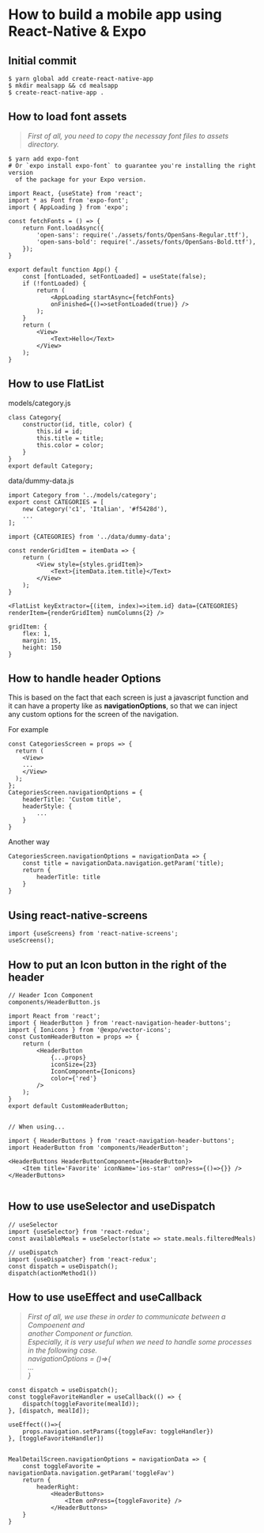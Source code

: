 # How to build a mobile app using React-Native & Expo

## Initial commit
```
$ yarn global add create-react-native-app
$ mkdir mealsapp && cd mealsapp
$ create-react-native-app .
```

## How to load font assets
> *First of all, you need to copy the necessay font files to assets directory.*
```
$ yarn add expo-font
# Or `expo install expo-font` to guarantee you're installing the right version  
  of the package for your Expo version.
```
```
import React, {useState} from 'react';
import * as Font from 'expo-font';
import { AppLoading } from 'expo';

const fetchFonts = () => {
	return Font.loadAsync({
		'open-sans': require('./assets/fonts/OpenSans-Regular.ttf'),
		'open-sans-bold': require('./assets/fonts/OpenSans-Bold.ttf'),
	});
}

export default function App() {
	const [fontLoaded, setFontLoaded] = useState(false);
	if (!fontLoaded) {
		return (
			<AppLoading startAsync={fetchFonts} 
			onFinished={()=>setFontLoaded(true)} />
		);
	}
	return (
		<View>
			<Text>Hello</Text>
		</View>
	);
}

```

## How to use FlatList
models/category.js
```
class Category{
	constructor(id, title, color) {
		this.id = id;
		this.title = title;
		this.color = color;
	}
}
export default Category;
```

data/dummy-data.js  
```
import Category from '../models/category';
export const CATEGORIES = [
	new Category('c1', 'Italian', '#f5428d'),
	...
];
```

```
import {CATEGORIES} from '../data/dummy-data';

const renderGridItem = itemData => {
	return (
		<View style={styles.gridItem}>
			<Text>{itemData.item.title}</Text>
		</View>
	);
}

<FlatList keyExtractor={(item, index)=>item.id} data={CATEGORIES} renderItem={renderGridItem} numColumns{2} />

gridItem: {
	flex: 1,
	margin: 15,
	height: 150
}
```

## How to handle header Options
This is based on the fact that each screen is just a javascript function and   
it can have a property like as **navigationOptions**, so that we can inject   
any custom options for the screen of the navigation.

For example
```
const CategoriesScreen = props => {
  return (
	<View>
	...
	</View>
  );
};
CategoriesScreen.navigationOptions = {
	headerTitle: 'Custom title',
	headerStyle: {
		...
	}
}
```
Another way
```
CategoriesScreen.navigationOptions = navigationData => {
	const title = navigationData.navigation.getParam('title);
	return {
		headerTitle: title
	}
}
```

## Using react-native-screens
```
import {useScreens} from 'react-native-screens';
useScreens();
```

## How to put an Icon button in the right of the header
```
// Header Icon Component
components/HeaderButton.js

import React from 'react';
import { HeaderButton } from 'react-navigation-header-buttons';
import { Ionicons } from '@expo/vector-icons';
const CustomHeaderButton = props => {
	return (
		<HeaderButton
			{...props}
			iconSize={23}
			IconComponent={Ionicons}
			color={'red'}
		/>
	);
}
export default CustomHeaderButton;


// When using...

import { HeaderButtons } from 'react-navigation-header-buttons';
import HeaderButton from 'components/HeaderButton';

<HeaderButtons HeaderButtonComponent={HeaderButton}>
	<Item title='Favorite' iconName='ios-star' onPress={()=>{}} />
</HeaderButtons>


```

## How to use useSelector and useDispatch
```
// useSelector
import {useSelector} from 'react-redux';
const availableMeals = useSelector(state => state.meals.filteredMeals)

// useDispatch
import {useDispatcher} from 'react-redux';
const dispatch = useDispatch();
dispatch(actionMethod1())
```

## How to use useEffect and useCallback
> *First of all, we use these in order to communicate between a Compoenent and  
another Component or function.  
Especially, it is very useful when we need to handle some processes in the following case.  
navigationOptions = ()=>{  
	...  
}*

```
const dispatch = useDispatch();
const toggleFavoriteHandler = useCallback(() => {
	dispatch(toggleFavorite(mealId));
}, [dispatch, mealId]);

useEffect(()=>{
	props.navigation.setParams({toggleFav: toggleHandler})
}, [toggleFavoriteHandler])


MealDetailScreen.navigationOptions = navigationData => {
	const toggleFavorite = navigationData.navigation.getParam('toggleFav')
	return {
		headerRight: 
			<HeaderButtons>
				<Item onPress={toggleFavorite} />
			</HeaderButtons>
	}
}

```